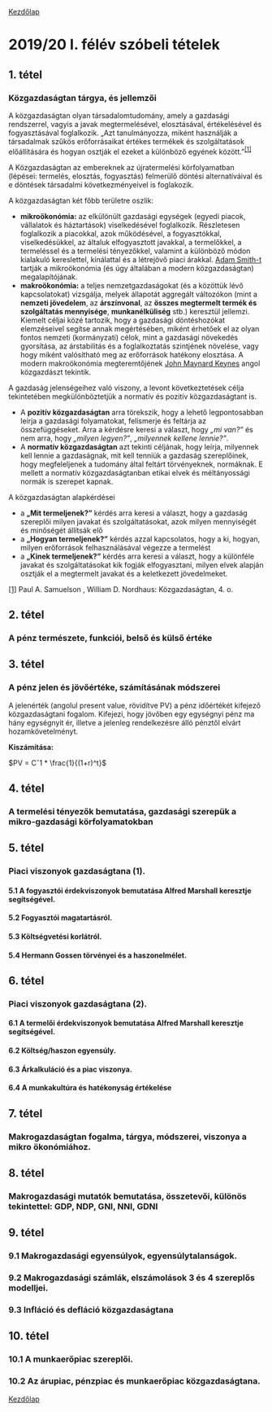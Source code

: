 [Kezdőlap](README.md)

# 2019/20 I. félév szóbeli tételek

## 1. tétel

### Közgazdaságtan tárgya, és jellemzői

A közgazdaságtan olyan társadalomtudomány, amely a gazdasági rendszerrel, vagyis
a javak megtermelésével, elosztásával, értékelésével és fogyasztásával foglalkozik.
„Azt tanulmányozza, miként használják a társadalmak szűkös erőforrásaikat értékes
termékek és szolgáltatások előállítására és hogyan osztják el ezeket a különböző
egyének között.”<sup id="1">[[1]](#note1)</sup>

A Közgazdaságtan az embereknek az újratermelési körfolyamatban (lépései: termelés,
elosztás, fogyasztás) felmerülő döntési alternatíváival és e döntések társadalmi
következményeivel is foglakozik.

A közgazdaságtan két főbb területre oszlik:
* **mikroökonómia:** az elkülönült gazdasági egységek (egyedi piacok, vállalatok
és háztartások) viselkedésével foglalkozik. Részletesen foglalkozik a piacokkal,
azok működésével, a fogyasztókkal, viselkedésükkel, az általuk elfogyasztott javakkal,
a termelőkkel, a termeléssel és a termelési tényezőkkel, valamint a különböző
módon kialakuló kereslettel, kínálattal és a létrejövő piaci árakkal. [Adam Smith-t](https://hu.wikipedia.org/wiki/Adam_Smith) tartják a mikroökonómia (és úgy
általában a modern közgazdaságtan) megalapítójának.
* **makroökonómia:** a teljes nemzetgazdaságokat (és a közöttük lévő kapcsolatokat)
vizsgálja, melyek állapotát aggregált változókon (mint a **nemzeti jövedelem**, az
**árszínvonal**, az **összes megtermelt termék és szolgáltatás mennyisége**, **munkanélküliség**
stb.) keresztül jellemzi. Kiemelt céljai közé tartozik, hogy a gazdasági döntéshozókat
elemzéseivel segítse annak megértésében, miként érhetőek el az olyan fontos nemzeti
(kormányzati) célok, mint a gazdasági növekedés gyorsítása, az árstabilitás és a
foglalkoztatás szintjének növelése, vagy hogy miként valósítható meg az erőforrások
hatékony elosztása. A modern makroökonómia megteremtőjének [John Maynard Keynes](https://hu.wikipedia.org/wiki/John_Maynard_Keynes) angol közgazdászt tekintik.

A gazdaság jelenségeihez való viszony, a levont következtetések célja tekintetében
megkülönböztetjük a normatív és pozitív közgazdaságtant is.
* A **pozitív közgazdaságtan** arra törekszik, hogy a lehető legpontosabban leírja
a gazdasági folyamatokat, felismerje és feltárja az összefüggéseket. Arra a kérdésre
keresi a választ, hogy *„mi van?”* és nem arra, hogy *„milyen legyen?”*, *„milyennek
kellene lennie?”*.
* A **normatív közgazdaságtan** azt tekinti céljának, hogy leírja, milyennek kell
lennie a gazdaságnak, mit kell tenniük a gazdaság szereplőinek, hogy megfeleljenek
a tudomány által feltárt törvényeknek, normáknak. E mellett a normatív közgazdaságtanban
etikai elvek és méltányossági normák is szerepet kapnak.

A közgazdaságtan alapkérdései
* a **„Mit termeljenek?”** kérdés arra keresi a választ, hogy a gazdaság szereplői
milyen javakat és szolgáltatásokat, azok milyen mennyiségét és minőségét állítsák elő
* a **„Hogyan termeljenek?”** kérdés azzal kapcsolatos, hogy a ki, hogyan, milyen
erőforrások felhasználásával végezze a termelést
* a **„Kinek termeljenek?”** kérdés arra keresi a választ, hogy a különféle javakat
és szolgáltatásokat kik fogják elfogyasztani, milyen elvek alapján osztják el a
megtermelt javakat és a keletkezett jövedelmeket.

<span id="note1">[[1]](#1)</span> Paul A. Samuelson , William D. Nordhaus:
Közgazdaságtan, 4. o.

## 2. tétel

### A pénz természete, funkciói, belső és külső értéke




## 3. tétel

### A pénz jelen és jövőértéke, számításának módszerei

A jelenérték (angolul present value, rövidítve PV) a pénz időértékét kifejező
közgazdaságtani fogalom. Kifejezi, hogy jövőben egy egységnyi pénz ma hány egységnyit
ér, illetve a jelenleg rendelkezésre álló pénztől elvárt hozamkövetelményt.

**Kiszámítása:**

$PV = Cˇ1 * \frac{1}{(1+r)^t}$


## 4. tétel

### A termelési tényezők bemutatása, gazdasági szerepük a mikro-gazdasági körfolyamatokban


## 5. tétel

### Piaci viszonyok gazdaságtana (1).

#### 5.1 A fogyasztói érdekviszonyok bemutatása Alfred Marshall keresztje segítségével.


#### 5.2 Fogyasztói magatartásról.


#### 5.3 Költségvetési korlátról.


#### 5.4 Hermann Gossen törvényei és a haszonelmélet.


## 6. tétel

### Piaci viszonyok gazdaságtana (2).

#### 6.1 A termelői érdekviszonyok bemutatása Alfred Marshall keresztje segítségével.


#### 6.2 Költség/haszon egyensúly.


#### 6.3 Árkalkuláció és a piac viszonya.


#### 6.4 A munkakultúra és hatékonyság értékelése


## 7. tétel

### Makrogazdaságtan fogalma, tárgya, módszerei, viszonya a mikro ökonómiához.


## 8. tétel

### Makrogazdasági mutatók bemutatása, összetevői, különös tekintettel: GDP, NDP, GNI, NNI, GDNI


## 9. tétel

### 9.1 Makrogazdasági egyensúlyok, egyensúlytalanságok.


### 9.2 Makrogazdasági számlák, elszámolások 3 és 4 szereplős modelljei.


### 9.3 Infláció és defláció közgazdaságtana


## 10. tétel

### 10.1 A munkaerőpiac szereplői.


### 10.2 Az árupiac, pénzpiac és munkaerőpiac közgazdaságtana.


[Kezdőlap](README.md)
